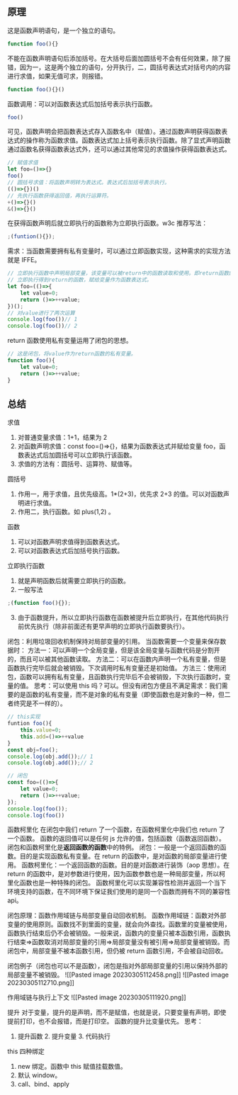 ## 原理
这是函数声明语句，是一个独立的语句。
```js
function foo(){}
```

不能在函数声明语句后添加括号。在大括号后面加圆括号不会有任何效果，除了报错，因为一，这是两个独立的语句，分开执行，二，圆括号表达式对括号内的内容进行求值，如果无值可求，则报错。
```js
function foo(){}()
```

函数调用：可以对函数表达式后加括号表示执行函数。
```js
foo()
```

可见，函数声明会把函数表达式存入函数名中（赋值）。通过函数声明获得函数表达式的操作称为函数求值。函数表达式加上括号表示执行函数。除了显式声明函数通过函数名获得函数表达式外，还可以通过其他常见的求值操作获得函数表达式。
```js
// 赋值求值
let foo=()=>{}
foo()
// 圆括号求值：将函数声明转为表达式。表达式后加括号表示执行。
(()=>{})()
// 先执行函数获得返回值，再执行运算符。
+()=>{}()
&()=>{}()
```

在获得函数声明后就立即执行的函数称为立即执行函数。w3c 推荐写法：
```js
;(funtion(){});
```

需求：当函数需要拥有私有变量时，可以通过立即函数实现，这种需求的实现方法就是 IFFE。
```js
// 立即执行函数中声明局部变量，该变量可以被return中的函数读取和使用。即return函数的私有变量。
// 立即执行得到return的函数，赋给变量作为函数表达式。
let foo=(()=>{
	let value=0;
	return ()=>++value;
})();
// 对value进行了两次运算
console.log(foo())// 1
console.log(foo())// 2
```
return 函数使用私有变量运用了闭包的思想。
```js
// 这是闭包，将value作为return函数的私有变量。
function foo(){
	let value=0;
	return ()=>++value;
}
```

## 总结
求值
1. 对普通变量求值：1+1，结果为 2
2. 对函数声明求值：const foo=()=>{}，结果为函数表达式并赋给变量 foo，函数表达式后加圆括号可以立即执行该函数。
3. 求值的方法有：圆括号、运算符、赋值等。

圆括号
1. 作用一，用于求值，且优先级高。1*(2+3)，优先求 2+3 的值。可以对函数声明进行求值。
2. 作用二，执行函数。如 plus(1,2) 。

函数
1. 可以对函数声明求值得到函数表达式。
2. 可以对函数表达式后加括号执行函数。

立即执行函数
1. 就是声明函数后就需要立即执行的函数。
2. 一般写法
```js
;(function foo(){});
```
3. 由于函数提升，所以立即执行函数在函数被提升后立即执行，在其他代码执行前优先执行（除非前面还有更早声明的立即执行函数要执行）。

闭包：利用垃圾回收机制保持对局部变量的引用。
当函数需要一个变量来保存数据时：
方法一：可以声明一个全局变量，但是该全局变量与函数代码是分割开的，而且可以被其他函数读取。
方法二：可以在函数内声明一个私有变量，但是函数执行完毕后就会被销毁。下次调用时私有变量还是初始值。
方法三：使用闭包，函数可以拥有私有变量，且函数执行完毕后不会被销毁，下次执行函数时，变量的值。
思考：可以使用 this 吗？可以。但没有闭包方便且不满足需求：我们需要的是函数的私有变量，而不是对象的私有变量（即使函数也是对象的一种，但二者终究是不一样的）。
```js
// this实现
funtion foo(){
	this.value=0;
	this.add=()=>++value
}
const obj=foo();
console.log(obj.add());// 1
console.log(obj.add());// 2

// 闭包
const foo=(()=>{
	let value=0;
	return ()=>++value;
});
console.log(foo());
console.log(foo())
```

函数柯里化
在闭包中我们 return 了一个函数，在函数柯里化中我们也 return 了一个函数。
函数的返回值可以是任何 js 允许的值，包括函数（函数返回函数）。闭包和函数柯里化是**返回函数的函数**中的特例。
闭包：一般是一个返回函数的函数。目的是实现函数私有变量。在 return 的函数中，是对函数的局部变量进行使用。
函数柯里化：一个返回函数的函数。目的是对函数进行装饰（aop 思想）。在 return 的函数中，是对参数进行使用，因为函数参数也是一种局部变量，所以柯里化函数也是一种特殊的闭包。
函数柯里化可以实现兼容性检测并返回一个当下环境支持的函数，在不同环境下保证我们使用的是同一个函数而拥有不同的兼容性 api。

闭包原理：函数作用域链与局部变量自动回收机制。
函数作用域链：函数对外部变量的使用原则。函数找不到里面的变量，就会向外查找。函数里的变量被使用，函数执行结束后仍不会被销毁。一般来说，函数内的变量只被本函数引用，函数执行结束=>函数取消对局部变量的引用=>局部变量没有被引用=>局部变量被销毁。而闭包中，局部变量不被本函数引用，但仍被 return 函数引用，不会被自动回收。

闭包例子（闭包也可以不是函数），闭包是指对外部局部变量的引用以保持外部的局部变量不被销毁。
![[Pasted image 20230305112458.png]]
![[Pasted image 20230305112710.png]]

作用域链与执行上下文
![[Pasted image 20230305111920.png]]

提升
对于变量，提升的是声明，而不是赋值，也就是说，只要变量有声明，即使提前打印，也不会报错，而是打印空。
函数的提升比变量优先。
思考：
1. 提升函数 2. 提升变量 3. 代码执行


this 四种绑定
1. new 绑定。函数中 this 赋值挂载数值。
2. 默认 window。
3. call、bind、apply